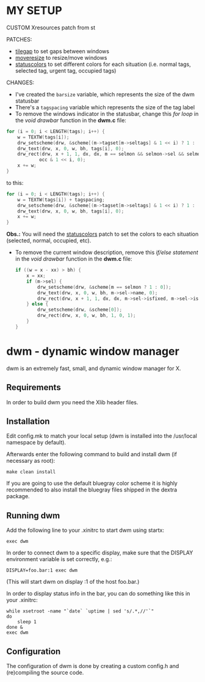 # MY SETUP

CUSTOM Xresources patch from st

PATCHES:
 - [tilegap](https://dwm.suckless.org/patches/tilegap/) to set gaps between windows
 - [moveresize](https://dwm.suckless.org/patches/moveresize/) to resize/move windows
 - [statuscolors](https://dwm.suckless.org/patches/statuscolors/) to set different colors for each situation (i.e. normal tags, selected tag, urgent tag, occupied tags)

CHANGES:
 - I've created the `barsize` variable, which represents the size of the dwm statusbar
 - There's a `tagspacing` variable which represents the size of the tag label
 - To remove the windows indicator in the statusbar, change this _for loop_ in the _void drawbar_ function in the **dwm.c** file:
 ```C
 for (i = 0; i < LENGTH(tags); i++) {
     w = TEXTW(tags[i]);
     drw_setscheme(drw, &scheme[(m->tagset[m->seltags] & 1 << i) ? 1 : (urg & 1 << i ? 2 : 0)]);
     drw_text(drw, x, 0, w, bh, tags[i], 0);
     drw_rect(drw, x + 1, 1, dx, dx, m == selmon && selmon->sel && selmon->sel->tags & 1 << i,
             occ & 1 << i, 0);
     x += w;
 }
```
 to this:  
 ```C
 for (i = 0; i < LENGTH(tags); i++) {
     w = TEXTW(tags[i]) + tagspacing;
     drw_setscheme(drw, &scheme[(m->tagset[m->seltags] & 1 << i) ? 1 : (urg & 1 << i ? 2 : (occ & 1 << i ? 3:0))]);
     drw_text(drw, x, 0, w, bh, tags[i], 0);
     x += w;
 }
```
   **Obs.:** You will need the [statuscolors](https://dwm.suckless.org/patches/statuscolors/) patch to set the colors to each situation (selected, normal, occupied, etc).
 - To remove the current window description, remove this _if/else statement_ in the _void drawbar_ function in the **dwm.c** file:
    ```C
	if ((w = x - xx) > bh) {
		x = xx;
		if (m->sel) {
			drw_setscheme(drw, &scheme[m == selmon ? 1 : 0]);
			drw_text(drw, x, 0, w, bh, m->sel->name, 0);
			drw_rect(drw, x + 1, 1, dx, dx, m->sel->isfixed, m->sel->isfloating, 0);
		} else {
			drw_setscheme(drw, &scheme[0]);
			drw_rect(drw, x, 0, w, bh, 1, 0, 1);
		}
	}
    ```


dwm - dynamic window manager
============================
dwm is an extremely fast, small, and dynamic window manager for X.


Requirements
------------
In order to build dwm you need the Xlib header files.


Installation
------------
Edit config.mk to match your local setup (dwm is installed into
the /usr/local namespace by default).

Afterwards enter the following command to build and install dwm (if
necessary as root):

    make clean install

If you are going to use the default bluegray color scheme it is highly
recommended to also install the bluegray files shipped in the dextra package.


Running dwm
-----------
Add the following line to your .xinitrc to start dwm using startx:

    exec dwm

In order to connect dwm to a specific display, make sure that
the DISPLAY environment variable is set correctly, e.g.:

    DISPLAY=foo.bar:1 exec dwm

(This will start dwm on display :1 of the host foo.bar.)

In order to display status info in the bar, you can do something
like this in your .xinitrc:

    while xsetroot -name "`date` `uptime | sed 's/.*,//'`"
    do
    	sleep 1
    done &
    exec dwm


Configuration
-------------
The configuration of dwm is done by creating a custom config.h
and (re)compiling the source code.
